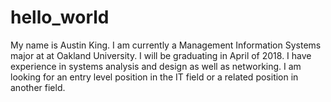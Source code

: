 # hello_world

My name is Austin King. I am currently a Management Information Systems major at
at Oakland University. I will be graduating in April of 2018. I have experience
in systems analysis and design as well as networking. I am looking for an entry
level position in the IT field or a related position in another field.
